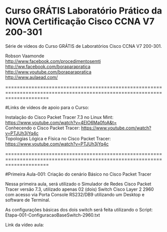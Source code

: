 # Curso GRÁTIS Laboratório Prático da NOVA Certificação Cisco CCNA V7 200-301

Série de vídeos do Curso GRÁTIS de Laboratórios Cisco CCNA V7 200-301.

Robson Vaamonde<br>
http://www.facebook.com/procedimentosemti<br>
http://ww.facebook.com/boraparapratica<br>
http://www.youtube.com/boraparapratica<br>
http://www.aulaead.com/

===========================================================================================================================

#Links de vídeos de apoio para o Curso:

Instalação do Cisco Packet Tracer 7.3 no Linux Mint: https://www.youtube.com/watch?v=4EIO6Ma0foA&t=<br>
Conhecendo o Cisco Packet Tracer: https://www.youtube.com/watch?v=PTJUh3jYq4c<br>
Topologias Lógica e Física no Cisco Packet Tracer: https://www.youtube.com/watch?v=PTJUh3jYq4c<br>

===========================================================================================================================

#Primeira Aula-001: Criação do cenário Básico no Cisco Packet Tracer

Nessa primeira aula, será utilizado o Simulador de Redes Cisco Packet Tracer versão 7.3, utilizado apenas 02 (dois) Switch Cisco Layer 2 2960 com acesso via Porta Console RS232/DB9 utilizando um Desktop e software de Terminal.

As configurações básicas dos dois switch será feita utilizando o Script: Etapa-001-ConfiguracaoBaseSwitch-2960.txt

Link da vídeo aula:
